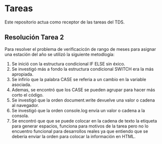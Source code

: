 # Tareas
Este repositorio actua como receptor de las tareas del TDS.

## Resolución Tarea 2

Para resolver el problema de verificacicón de rango de meses para asignar una estación del año se utilizó la siguiente metodlogía:

1. Se inició con la estructura condicional IF ELSE sin éxico.
2. Se investigó más a fondo la estructura condicional SWITCH era la más apropiada.
3. Se infirío que la palabra CASE se referia a un cambio en la variable asociada.
4. Ademas, se encontró que los CASE se pueden agrupar para hacer más corto el código.
5. Se investigó que la orden document.write devuelve una valor o cadena al navegador.
6. Se investigó que la orden console.log envía un valor o cadena a la consola.
7. Se encontró que que se puede colocar en la cadena de texto la etiqueta <br> para generar espacios, funciona para motivos de la tarea pero no lo encuentro funcional para desarrollos reales ya que entiendo que se deberia enviar la orden para colocar la información en HTML.
